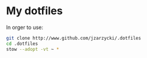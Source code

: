 # My dotfiles
In orger to use:
```sh
git clone http://www.github.com/jzarzycki/.dotfiles
cd .dotfiles
stow --adopt -vt ~ *
```
